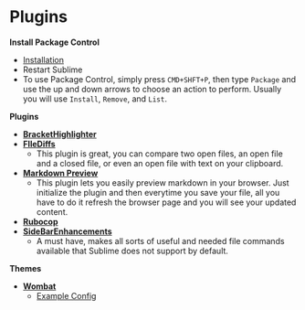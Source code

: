Plugins
====

**Install Package Control**
- [Installation](https://sublime.wbond.net/installation)
- Restart Sublime
- To use Package Control, simply press `CMD+SHFT+P`, then type `Package` and use the up and down arrows to choose an action to perform.  Usually you will use `Install`, `Remove`, and `List`.

**Plugins**
- **[BracketHighlighter](https://sublime.wbond.net/packages/BracketHighlighter)**
- **[FIleDiffs](https://sublime.wbond.net/packages/FileDiffs)**
    - This plugin is great, you can compare two open files, an open file and a closed file, or even an open file with text on your clipboard.
- **[Markdown Preview](https://sublime.wbond.net/packages/Markdown%20Preview)**
    - This plugin lets you easily preview markdown in your browser.  Just initialize the plugin and then everytime you save your file, all you have to do it refresh the browser page and you will see your updated content.
- **[Rubocop](https://sublime.wbond.net/packages/RuboCop)**
- **[SideBarEnhancements](https://sublime.wbond.net/packages/SideBarEnhancements)**
    - A must have, makes all sorts of useful and needed file commands available that Sublime does not support by default.

**Themes**
- **[Wombat](https://sublime.wbond.net/packages/Wombat%20Theme)**
    - [Example Config](https://github.com/philosowaffle/NewDeviceSetup/tree/master/Mac/SublimeText%203/Wombat)
